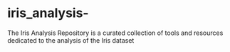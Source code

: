 # iris_analysis-
The Iris Analysis Repository is a curated collection of tools and resources dedicated to the analysis of the Iris dataset
